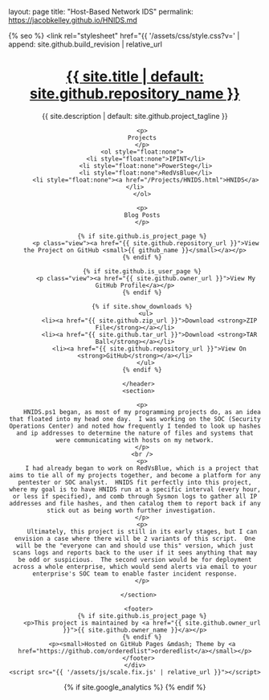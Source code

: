 layout: page
title: "Host-Based Network IDS"
permalink: https://jacobkelley.github.io/HNIDS.md

<!doctype html>
<html lang="{{ site.lang | default: "en-US" }}">
  <head>
    <meta charset="utf-8">
    <meta http-equiv="X-UA-Compatible" content="chrome=1">

{% seo %}
    <link rel="stylesheet" href="{{ '/assets/css/style.css?v=' | append: site.github.build_revision | relative_url 
    <meta name="viewport" content="width=device-width">
    <!--[if lt IE 9]>
    <script src="//html5shiv.googlecode.com/svn/trunk/html5.js"></script>
    <![endif]-->
  </head>
  <body>
    <div class="wrapper">
      <header>
        <a href="{{ site.github.url }}"> <h1>{{ site.title | default: site.github.repository_name }}</h1> </a>
        <p>{{ site.description | default: site.github.project_tagline }}</p>
      
        <p>
        Projects
        </p>
        <ol style="float:none">
          <li style="float:none">IPINT</li>
          <li style="float:none">PowerSteg</li>
          <li style="float:none">RedVsBlue</li>
          <li style="float:none"><a href="/Projects/HNIDS.html">HNIDS</a></li>
        </ol>

        <p>
        Blog Posts
        </p>
        
        {% if site.github.is_project_page %}
          <p class="view"><a href="{{ site.github.repository_url }}">View the Project on GitHub <small>{{ github_name }}</small></a></p>
        {% endif %}

        {% if site.github.is_user_page %}
          <p class="view"><a href="{{ site.github.owner_url }}">View My GitHub Profile</a></p>
        {% endif %}

        {% if site.show_downloads %}
          <ul>
            <li><a href="{{ site.github.zip_url }}">Download <strong>ZIP File</strong></a></li>
            <li><a href="{{ site.github.tar_url }}">Download <strong>TAR Ball</strong></a></li>
            <li><a href="{{ site.github.repository_url }}">View On <strong>GitHub</strong></a></li>
          </ul>
        {% endif %}

      </header>
      <section>

        <p>
        HNIDS.ps1 began, as most of my programming projects do, as an idea that floated into my head one day.  I was working on the SOC (Security Operations Center) and noted how frequently I tended to look up hashes and ip addresses to determine the nature of files and systems that were communicating with hosts on my network.
        </p>
        <br />
        <p>
        I had already began to work on RedVsBlue, which is a project that aims to tie all of my projects together, and become a platform for any pentester or SOC analyst.  HNIDS fit perfectly into this project, where my goal is to have HNIDS run at a specific interval (every hour, or less if specified), and comb through Sysmon logs to gather all IP addresses and file hashes, and then catalog them to report back if any stick out as being worth further investigation.  
        </p>
        <p>
        Ultimately, this project is still in its early stages, but I can envision a case where there will be 2 variants of this script.  One will be the "everyone can and should use this" version, which just scans logs and reports back to the user if it sees anything that may be odd or suspicious.  The second version would be for deployment across a whole enterprise, which would send alerts via email to your enterprise's SOC team to enable faster incident response.
        </p>

      </section>
      
      <footer>
        {% if site.github.is_project_page %}
        <p>This project is maintained by <a href="{{ site.github.owner_url }}">{{ site.github.owner_name }}</a></p>
        {% endif %}
        <p><small>Hosted on GitHub Pages &mdash; Theme by <a href="https://github.com/orderedlist">orderedlist</a></small></p>
      </footer>
    </div>
    <script src="{{ '/assets/js/scale.fix.js' | relative_url }}"></script>


  {% if site.google_analytics %}
    <script>
        (function(i,s,o,g,r,a,m){i['GoogleAnalyticsObject']=r;i[r]=i[r]||function(){
        (i[r].q=i[r].q||[]).push(arguments)},i[r].l=1*new Date();a=s.createElement(o),
        m=s.getElementsByTagName(o)[0];a.async=1;a.src=g;m.parentNode.insertBefore(a,m)
        })(window,document,'script','https://www.google-analytics.com/analytics.js','ga');
        ga('create', '{{ site.google_analytics }}', 'auto');
        ga('send', 'pageview');
    </script>
  {% endif %}
  </body>
</html>
